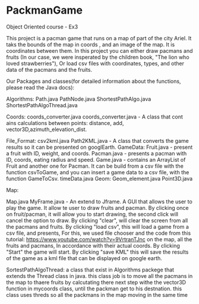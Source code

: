 # PackmanGame
Object Oriented course  - Ex3


This project is a pacman game that runs on a map of part of the city Ariel.
It taks the bounds of the map in coords , and an image of the map.
It is coordinates between them.
In this project you can either draw pacmans and fruits 
(In our case, we were insperated by the children book, "The lion who loved strawberries"),
Or load csv files with coordinates, types, and other data of the pacmans and the fruits.

Our Packages and classes(for detailed information about the functions, please read the Java docs):

Algorithms:
Path.java 
PathNode.java
ShortestPathAlgo.java
ShortestPathAlgoThread.java

Coords:
coords_converter.java
coords_converter.java - A class that cont
ains calculations between points: 
distance, add, vector3D,azimuth_elevation_dist.

File_Format:
csv2kml.java 
Path2KML.java - A class that converts the game results so it can be presented on googlEarth.
GameData:
Fruit.java - present a fruit with ID, weight, and coords.
Pacman.java - presents a pacman with ID, coords, eating radius and speed.
Game.java - contains an ArrayList of Fruit and another one for Pacman.
It can be build from a csv file with the function csvToGame, and you can insert a game data to a csv file,
with the function GameToCsv.
timeData.java
Geom:
Geom_element.java
Point3D.java

Map:

Map.java
MyFrame.java - An extend to Jframe. A GUI that allows the user to play the game.
It allow te user to draw fruits and pacman. By clicking once on fruit/pacman,
it will allow you to start drawing, the second click will cancel the option to draw.
By clicking "clear", will clear the screen from all the pacmans and fruits.
By clicking "load csv", this will load a game from a csv file, and presents,
For this, we used file chooser and the code from this tutorial: https://www.youtube.com/watch?v=9VrtranTJnc
on the map,  all the fruits and pacmans, In accordance with their actual coords. 
By clicking "Start" the game will start. 
By clicking "save KML" this will save the results of the game as a kml file that can be displayed on google earth.

SortestPathAlgoThread:
a class that exist in Algorithms packege that extends the Thread class in java.
this class job is to move all the pacmans in the map to thaere fruits by calcutating
there next step withe the vector3D function in mycoords class, until the packman get to his destnation.
this class uses threds so all the packmans in the map moving in the same time
